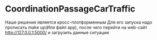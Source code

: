 # CoordinationPassageCarTraffic

Наше решения является кросс-плотформенным
Для его запуска надо прописать make up(Или файл app), после чего перейти на web-сайт http://127.0.0.1:5000/ и загрузить данные ситуации